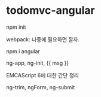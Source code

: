 todomvc-angular
===============

npm init

webpack: 나중에 필요하면 깔자.

npm i angular

ng-app, ng-init, {{ msg }}

EMCAScript 6에 대한 간단 정리

ng-trim, ngForm, ng-submit